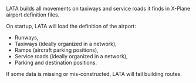 LATA builds all movements on taxiways and service roads it finds in X-Plane airport definition files.

On startup, LATA will load the definition of the airport:

- Runways,
- Taxiways (ideally organized in a network),
- Ramps (aircraft parking positions),
- Service roads (ideally organized in a network),
- Parking and destination positions.

If some data is missing or mis-constructed, LATA will fail building routes.


